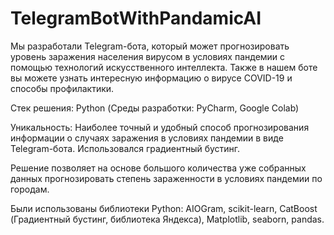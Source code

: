 # TelegramBotWithPandamicAI
Мы разработали Telegram-бота, который может прогнозировать уровень заражения населения вирусом в условиях пандемии с помощью технологий искусственного интеллекта. Также в нашем боте вы можете узнать интересную информацию о вирусе COVID-19 и способы профилактики.

Стек решения: Python (Среды разработки: PyCharm, Google Colab)

Уникальность: Наиболее точный и удобный способ прогнозирования информации о случаях заражения в условиях пандемии в виде Telegram-бота. Использовался градиентный бустинг.

Решение позволяет на основе большого количества уже собранных данных прогнозировать степень зараженности в условиях пандемии по городам.

Были использованы библиотеки Python: AIOGram, scikit-learn, CatBoost (Градиентный бустинг, библиотека Яндекса), Matplotlib, seaborn, pandas.
